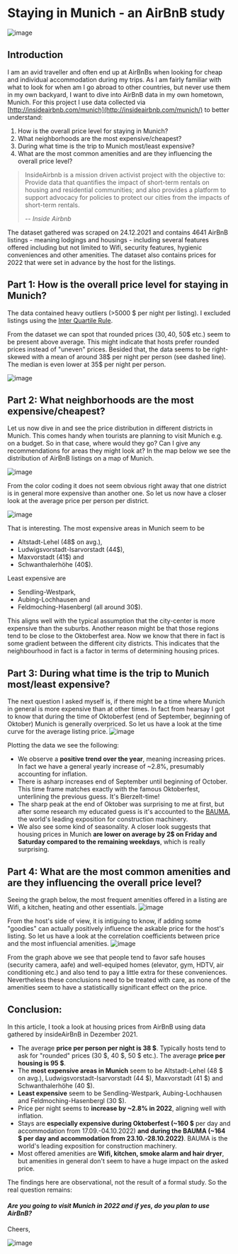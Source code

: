 # Staying in Munich - an AirBnB study

![image](https://user-images.githubusercontent.com/8439378/155898926-44037c38-630d-4cfb-89f4-5ebc7fd79d8a.png)

## Introduction

I am an avid traveller and often end up at AirBnBs when looking for cheap and individual accommodation during my trips. As I am fairly familiar with what to look for when am I go abroad to other countries, but never use them in my own backyard, I want to dive into AirBnB data in my own hometown, Munich. For this project I use data collected via [http://insideairbnb.com/munich](http://insideairbnb.com/munich/) to better understand:

  1. How is the overall price level for staying in Munich?
  2. What neighborhoods are the most expensive/cheapest?
  3. During what time is the trip to Munich most/least expensive?
  4. What are the most common amenities and are they influencing the overall price level?

> InsideAirbnb is a mission driven activist project with the objective to: Provide data that quantifies the impact of short-term rentals on housing and residential communities; and also provides a platform to support advocacy for policies to protect our cities from the impacts of short-term rentals.
>
> -- <cite>Inside Airbnb</cite>

The dataset gathered was scraped on 24.12.2021 and contains 4641 AirBnB listings - meaning lodgings and housings - including several features offered including but not limited to Wifi, security features, hygienic conveniences and other amenities. The dataset also contains prices for 2022 that were set in advance by the host for the listings.

## Part 1: How is the overall price level for staying in Munich?

The data contained heavy outliers (>5000 $ per night per listing). I excluded listings using the [Inter Quartile Rule](https://en.wikipedia.org/wiki/Interquartile_range). 

From the dataset we can spot that rounded prices (30$, 40$, 50$ etc.) seem to be present above average. This might indicate that hosts prefer rounded prices instead of "uneven" prices. Besided that, the data seems to be right-skewed with a mean of around 38$ per night per person (see dashed line). The median is even lower at 35$ per night per person.

![image](https://user-images.githubusercontent.com/8439378/156415719-b770df08-d632-4636-9cba-305390a0b1ba.png)


## Part 2: What neighborhoods are the most expensive/cheapest?

Let us now dive in and see the price distribution in different districts in Munich. This comes handy when tourists are planning to visit Munich e.g. on a budget. So in that case, where would they go? Can I give any recommendations for areas they might look at?
In the map below we see the distribution of AirBnB listings on a map of Munich.

![image](https://user-images.githubusercontent.com/8439378/156416890-0ace4860-68d3-4119-9db2-6809533fad82.png)

From the color coding it does not seem obvious right away that one district is in general more expensive than another one. So let us now have a closer look at the average price per person per district.

![image](https://user-images.githubusercontent.com/8439378/156255520-5331b2af-2879-4731-8bed-defc4425ac89.png)

That is interesting. The most expensive areas in Munich seem to be

- Altstadt-Lehel (48$ on avg.),
- Ludwigsvorstadt-Isarvorstadt (44$),
- Maxvorstadt (41$) and
- Schwanthalerhöhe (40$).

Least expensive are

- Sendling-Westpark,
- Aubing-Lochhausen and
- Feldmoching-Hasenbergl (all around 30$).

This aligns well with the typical assumption that the city-center is more expensive than the suburbs. Another reason might be that those regions tend to be close to the Oktoberfest area.
Now we know that there in fact is some gradient between the different city districts. This indicates that the neighbourhood in fact is a factor in terms of determining housing prices.

## Part 3: During what time is the trip to Munich most/least expensive?

The next question I asked myself is, if there might be a time where Munich in general is more expensive than at other times. In fact from hearsay I got to know that during the time of Oktoberfest (end of September, beginning of Oktober) Munich is generally overpriced. So let us have a look at the time curve for the average listing price.
![image](https://user-images.githubusercontent.com/8439378/156264291-baca2c16-7fdf-4278-8417-7b7b1b9edd91.png)

Plotting the data we see the following:

- We observe a **positive trend over the year**, meaning increasing prices. In fact we have a general yearly increase of ~2.8%, presumably accounting for inflation.
- There is asharp increases end of September until beginning of October. This time frame matches exactly with the famous Oktoberfest, unterlining the previous guess. It's Bierzelt-time!
- The sharp peak at the end of Oktober was surprising to me at first, but after some research my educated guess is it's accounted to the [BAUMA](https://bauma.de/en/), the world's leading exposition for construction machinery.
- We also see some kind of seasonality. A closer look suggests that housing prices in Munich **are lower on average by 2$ on Friday and Saturday compared to the remaining weekdays**, which is really surprising.

## Part 4: What are the most common amenities and are they influencing the overall price level?

Seeing the graph below, the most frequent amenities offered in a listing are Wifi, a kitchen, heating and other essentials. 
![image](https://user-images.githubusercontent.com/8439378/156413012-d4e0580c-e6c8-4fd9-bab8-52c9699ae23d.png)

From the host's side of view, it is intiguing to know, if adding some "goodies" can actually positively influence the askable price for the host's listing. So let us have a look at the correlation coefficients between price and the most influencial amenities.
![image](https://user-images.githubusercontent.com/8439378/156413350-5c2cf6b0-8be9-4c35-8acf-8543141e239f.png)

From the graph above we see that people tend to favor safe houses (security camera, aafe) and well-equiped homes (elevator, gym, HDTV, air conditioning etc.) and also tend to pay a little extra for these conveniences. Nevertheless these conclusions need to be treated with care, as none of the amenities seem to have a statisticallly significant effect on the price.

## Conclusion:

In this article, I took a look at housing prices from AirBnB using data gathered by insideAirBnB in Dezember 2021.

- The average **price per person per night is 38 \$**. Typically hosts tend to ask for "rounded" prices (30 \$, 40 \$, 50 \$ etc.). The average **price per housing is 95 \$**.
- The **most expensive areas in Munich** seem to be Altstadt-Lehel (48 \$ on avg.), Ludwigsvorstadt-Isarvorstadt (44 \$), Maxvorstadt (41 \$) and Schwanthalerhöhe (40 \$).
- **Least expensive** seem to be Sendling-Westpark, Aubing-Lochhausen and Feldmoching-Hasenbergl (30 \$).
- Price per night seems to **increase by ~2.8% in 2022**, aligning well with inflation.
- Stays are **especially expensive during Oktoberfest (~160 \$** per day and accommodation from 17.09.-04.10.2022) **and during the BAUMA (~164 \$ per day and accommodation from 23.10.-28.10.2022)**. BAUMA is the world's leading exposition for construction machinery.
- Most offered amenities are **Wifi, kitchen, smoke alarm and hair dryer**, but amenities in general don't seem to have a huge impact on the asked price.

The findings here are observational, not the result of a formal study. So the real question remains:

#### *Are you going to visit Munich in 2022 and if yes, do you plan to use AirBnB?*

Cheers,

![image](https://user-images.githubusercontent.com/8439378/156263912-e4a7a342-3409-47cd-ac5b-5552f22849fa.png)
